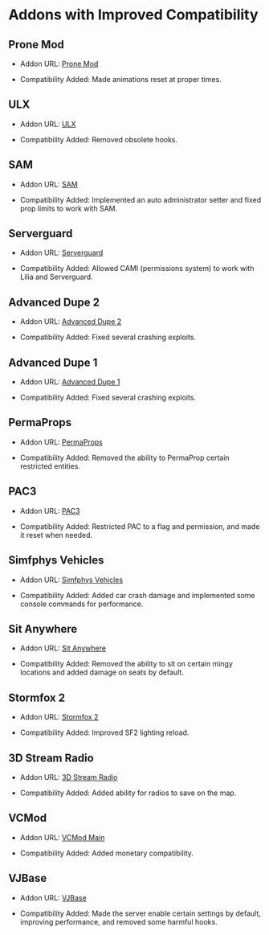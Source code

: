 # Addons with Improved Compatibility

## Prone Mod

- Addon URL: [Prone Mod](https://github.com/gspetrou/Prone-Mod)

- Compatibility Added: Made animations reset at proper times.

## ULX

- Addon URL: [ULX](https://steamcommunity.com/sharedfiles/filedetails/?id=557962280)

- Compatibility Added: Removed obsolete hooks.

## SAM

- Addon URL: [SAM](https://www.gmodstore.com/market/view/sam)

- Compatibility Added: Implemented an auto administrator setter and fixed prop limits to work with SAM.

## Serverguard

- Addon URL: [Serverguard](https://www.gmodstore.com/market/view/serverguard)

- Compatibility Added: Allowed CAMI (permissions system) to work with Lilia and Serverguard.

## Advanced Dupe 2

- Addon URL: [Advanced Dupe 2](https://steamcommunity.com/sharedfiles/filedetails/?id=773402917)

- Compatibility Added: Fixed several crashing exploits.

## Advanced Dupe 1

- Addon URL: [Advanced Dupe 1](https://steamcommunity.com/sharedfiles/filedetails/?id=163806212)

- Compatibility Added: Fixed several crashing exploits.

## PermaProps

- Addon URL: [PermaProps](https://steamcommunity.com/sharedfiles/filedetails/?id=220336312)

- Compatibility Added: Removed the ability to PermaProp certain restricted entities.

## PAC3

- Addon URL: [PAC3](https://steamcommunity.com/workshop/filedetails/?id=104691717)

- Compatibility Added: Restricted PAC to a flag and permission, and made it reset when needed.

## Simfphys Vehicles

- Addon URL: [Simfphys Vehicles](https://steamcommunity.com/sharedfiles/filedetails/?id=771487490)

- Compatibility Added: Added car crash damage and implemented some console commands for performance.

## Sit Anywhere

- Addon URL: [Sit Anywhere](https://steamcommunity.com/sharedfiles/filedetails/?id=108176967)

- Compatibility Added: Removed the ability to sit on certain mingy locations and added damage on seats by default.

## Stormfox 2

- Addon URL: [Stormfox 2](https://steamcommunity.com/workshop/filedetails/?id=2447774443)

- Compatibility Added: Improved SF2 lighting reload.

## 3D Stream Radio

- Addon URL: [3D Stream Radio](https://steamcommunity.com/sharedfiles/filedetails/?id=246756300)

- Compatibility Added: Added ability for radios to save on the map.

## VCMod

- Addon URL: [VCMod Main](https://www.gmodstore.com/market/view/vcmod-main)

- Compatibility Added: Added monetary compatibility.

## VJBase

- Addon URL: [VJBase](https://steamcommunity.com/workshop/filedetails/?id=131759821)

- Compatibility Added: Made the server enable certain settings by default, improving performance, and removed some harmful hooks.